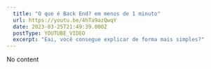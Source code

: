 ```yaml
---
  title: "O que é Back End? em menos de 1 minuto"
  url: https://youtu.be/4hTa9azQwqY
  date: 2023-03-25T21:49:39.000Z
  postType: YOUTUBE_VIDEO
  excerpt: "Eai, você consegue explicar de forma mais simples?"
---
```

  
  No content
  